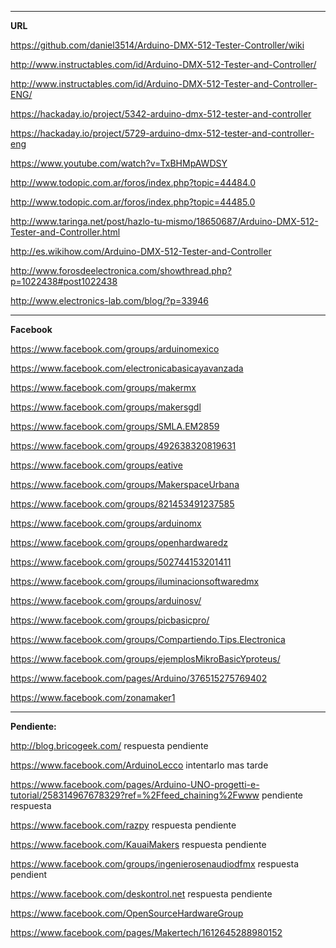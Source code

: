 ***

**URL**

https://github.com/daniel3514/Arduino-DMX-512-Tester-Controller/wiki

http://www.instructables.com/id/Arduino-DMX-512-Tester-and-Controller/

http://www.instructables.com/id/Arduino-DMX-512-Tester-and-Controller-ENG/

https://hackaday.io/project/5342-arduino-dmx-512-tester-and-controller

https://hackaday.io/project/5729-arduino-dmx-512-tester-and-controller-eng

https://www.youtube.com/watch?v=TxBHMpAWDSY

http://www.todopic.com.ar/foros/index.php?topic=44484.0

http://www.todopic.com.ar/foros/index.php?topic=44485.0

http://www.taringa.net/post/hazlo-tu-mismo/18650687/Arduino-DMX-512-Tester-and-Controller.html

http://es.wikihow.com/Arduino-DMX-512-Tester-and-Controller

http://www.forosdeelectronica.com/showthread.php?p=1022438#post1022438

http://www.electronics-lab.com/blog/?p=33946

***

**Facebook**

https://www.facebook.com/groups/arduinomexico

https://www.facebook.com/electronicabasicayavanzada

https://www.facebook.com/groups/makermx

https://www.facebook.com/groups/makersgdl

https://www.facebook.com/groups/SMLA.EM2859

https://www.facebook.com/groups/492638320819631

https://www.facebook.com/groups/eative

https://www.facebook.com/groups/MakerspaceUrbana

https://www.facebook.com/groups/821453491237585

https://www.facebook.com/groups/arduinomx

https://www.facebook.com/groups/openhardwaredz

https://www.facebook.com/groups/502744153201411

https://www.facebook.com/groups/iluminacionsoftwaredmx

https://www.facebook.com/groups/arduinosv/

https://www.facebook.com/groups/picbasicpro/

https://www.facebook.com/groups/Compartiendo.Tips.Electronica

https://www.facebook.com/groups/ejemplosMikroBasicYproteus/

https://www.facebook.com/pages/Arduino/376515275769402

https://www.facebook.com/zonamaker1

***

**Pendiente:**

http://blog.bricogeek.com/	respuesta pendiente

https://www.facebook.com/ArduinoLecco	intentarlo mas tarde

https://www.facebook.com/pages/Arduino-UNO-progetti-e-tutorial/258314967678329?ref=%2Ffeed_chaining%2Fwww	pendiente respuesta

https://www.facebook.com/razpy		respuesta pendiente

https://www.facebook.com/KauaiMakers	respuesta pendiente

https://www.facebook.com/groups/ingenierosenaudiodfmx	respuesta pendient

https://www.facebook.com/deskontrol.net		respuesta pendiente

https://www.facebook.com/OpenSourceHardwareGroup

https://www.facebook.com/pages/Makertech/1612645288980152
